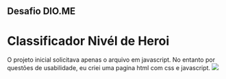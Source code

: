 ## Desafio DIO.ME
# **Classificador Nivél de Heroi**

O projeto inicial solicitava apenas o arquivo em javascript. No entanto por questões de usabilidade, eu criei uma pagina html com css e javascript.
![](src/print.png)
